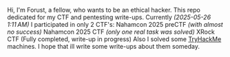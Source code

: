 Hi, I'm Forust, a fellow, who wants to be an ethical hacker.
This repo dedicated for my CTF and pentesting write-ups.
Currently *(2025-05-26 1:11 AM)* I participated in only 2 CTF's:
	Nahamcon 2025 preCTF *(with almost no success)*
	Nahamcon 2025 CTF *(only one real task was solved)*
	XRock CTF (Fully completed, write-up in progress)
Also I solved some [TryHackMe](https://tryhackme.com/p/MrForust) machines. I hope that ill write some write-ups about them someday.